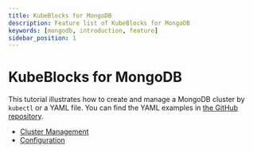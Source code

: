 ```yaml
---
title: KubeBlocks for MongoDB
description: Feature list of KubeBlocks for MongoDB
keywords: [mongodb, introduction, feature]
sidebar_position: 1
---
```


# KubeBlocks for MongoDB

This tutorial illustrates how to create and manage a MongoDB cluster by `kubectl` or a YAML file. You can find the YAML examples in [the GitHub repository](https://github.com/apecloud/kubeblocks-addons/tree/release-0.9/examples/mongodb).

* [Cluster Management](./cluster-management/create-and-connect-to-a-mongodb-cluster.md)
* [Configuration](./configuration/configuration.md)
